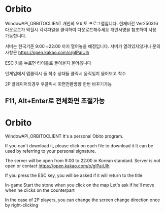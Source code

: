 # Orbito
WindowAPI_ORBITOCLIENT
개인의 오비토 프로그램입니다.
현재버전 Ver250316
다운로드가 막힐시 각각파일을 클릭하여 다운로드해주세요
개인서명을 참조하여 사용가능합니다.

서버는 한국기준 9:00 ~22:00 까지 열어놓을 예정입니다.
서버가 열려있지않거나 문의사항은  https://open.kakao.com/o/gIPaiUlh 

ESC 키를 누르면 타이틀로 돌아올지 물어봅니다

인게임에서
맵클릭시 돌 착수
상대돌 클릭시 움직일지 물어보고 착수

2P 플레이어의경우 우클릭시 화면전환방향 한번 바꾸기가능

F11, Alt+Enter로 전체화면 조절가능
---
# Orbito
WindowAPI_ORBITOCLIENT
It's a personal Obito program.

If you can't download it, please click on each file to download it
It can be used by referring to your personal signature.

The server will be open from 9:00 to 22:00 in Korean standard.
Server is not open or contact https://open.kakao.com/o/gIPaiUlh

If you press the ESC key, you will be asked if it will return to the title

In-game
Start the stone when you click on the map
Let's ask if he'll move when he clicks on the counterpart

In the case of 2P players, you can change the screen change direction once by right-clicking